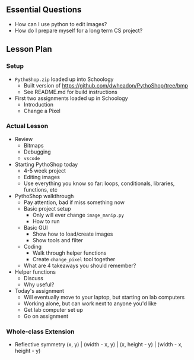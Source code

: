 ## Essential Questions

- How can I use python to edit images?
- How do I prepare myself for a long term CS project?

## Lesson Plan

### Setup

- `PythoShop.zip` loaded up into Schoology
    - Built version of https://github.com/dwheadon/PythoShop/tree/bmp
    - See README.md for build instructions
- First two assignments loaded up in Schoology
    - Introduction
    - Change a Pixel

### Actual Lesson

- Review
    - Bitmaps
    - Debugging
    - `vscode`
- Starting PythoShop today
    - 4-5 week project
    - Editing images
    - Use everything you know so far: loops, conditionals, libraries, functions, etc
- PythoShop walkthrough
    - Pay attention, bad if miss something now
    - Basic project setup 
        - Only will ever change `image_manip.py`
        - How to run
    - Basic GUI
        - Show how to load/create images
        - Show tools and filter
    - Coding
        - Walk through helper functions
        - Create `change_pixel` tool together
    - What are 4 takeaways you should remember?
- Helper functions
    - Discuss
    - Why useful?
- Today's assignment
    - Will eventually move to your laptop, but starting on lab computers
    - Working alone, but can work next to anyone you'd like
    - Get lab computer set up
    - Go on assignment

### Whole-class Extension

- Reflective symmetry
    (x, y) | (width - x, y) | (x, height - y) | (width - x, height - y)
